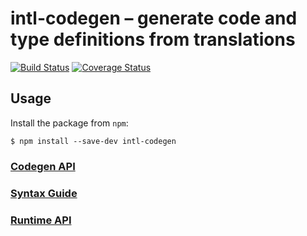 # intl-codegen – generate code and type definitions from translations

[![Build Status](https://img.shields.io/travis/eversport/intl-codegen.svg)](https://travis-ci.org/eversport/intl-codegen)
[![Coverage Status](https://img.shields.io/codecov/c/github/eversport/intl-codegen.svg)](https://codecov.io/gh/eversport/intl-codegen)

## Usage

Install the package from `npm`:

    $ npm install --save-dev intl-codegen

### [Codegen API](./docs/codegen-api.md)

### [Syntax Guide](./docs/syntax-guide.md)

### [Runtime API](./docs/runtime-api.md)
